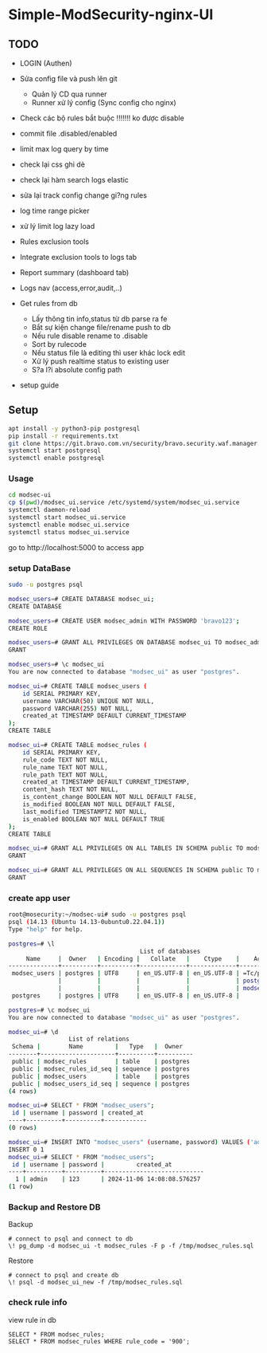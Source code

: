 # Simple-ModSecurity-nginx-UI

## TODO
+ LOGIN (Authen)
+ Sửa config file và push lên git
  - Quản lý CD qua runner
  - Runner xử lý config (Sync config cho nginx)

+ Check các bộ rules bắt buộc !!!!!!! ko được disable
+ commit file .disabled/enabled
+ limit max log query by time
+ check lại css ghi dè
+ check lại hàm search logs elastic
+ sửa lại track config change gi?ng rules
+ log time range picker
+ xử lý limit log lazy load
+ Rules exclusion tools
+ Integrate exclusion tools to logs tab

+ Report summary (dashboard tab)

+ Logs nav (access,error,audit,..)
+ Get rules from db
  - Lấy thông tin info,status từ db parse ra fe
  - Bắt sự kiện change file/rename push to db
  - Nếu rule disable rename to .disable
  - Sort by rulecode
  - Nếu status file là editing thì user khác lock edit
  - Xử lý push realtime status to existing user
  - S?a l?i absolute config path

+ setup guide

## Setup

```sh
apt install -y python3-pip postgresql
pip install -r requirements.txt
git clone https://git.bravo.com.vn/security/bravo.security.waf.manager.git modsec-ui
systemctl start postgresql
systemctl enable postgresql
```

### Usage

```sh
cd modsec-ui
cp $(pwd)/modsec_ui.service /etc/systemd/system/modsec_ui.service
systemctl daemon-reload
systemctl start modsec_ui.service
systemctl enable modsec_ui.service
systemctl status modsec_ui.service
```

go to http://localhost:5000 to access app

### setup DataBase

```sh
sudo -u postgres psql

modsec_users=# CREATE DATABASE modsec_ui;
CREATE DATABASE

modsec_users=# CREATE USER modsec_admin WITH PASSWORD 'bravo123';
CREATE ROLE

modsec_users=# GRANT ALL PRIVILEGES ON DATABASE modsec_ui TO modsec_admin;
GRANT

modsec_users=# \c modsec_ui
You are now connected to database "modsec_ui" as user "postgres".

modsec_ui=# CREATE TABLE modsec_users (
    id SERIAL PRIMARY KEY,
    username VARCHAR(50) UNIQUE NOT NULL,
    password VARCHAR(255) NOT NULL,
    created_at TIMESTAMP DEFAULT CURRENT_TIMESTAMP
);
CREATE TABLE

modsec_ui=# CREATE TABLE modsec_rules (
    id SERIAL PRIMARY KEY,
    rule_code TEXT NOT NULL,
    rule_name TEXT NOT NULL,
    rule_path TEXT NOT NULL,
    created_at TIMESTAMP DEFAULT CURRENT_TIMESTAMP,
    content_hash TEXT NOT NULL,
    is_content_change BOOLEAN NOT NULL DEFAULT FALSE,
    is_modified BOOLEAN NOT NULL DEFAULT FALSE,
    last_modified TIMESTAMPTZ NOT NULL,
    is_enabled BOOLEAN NOT NULL DEFAULT TRUE
);
CREATE TABLE

modsec_ui=# GRANT ALL PRIVILEGES ON ALL TABLES IN SCHEMA public TO modsec_admin;
GRANT

modsec_ui=# GRANT ALL PRIVILEGES ON ALL SEQUENCES IN SCHEMA public TO modsec_admin;
GRANT
```

### create app user

```sh
root@mosecurity:~/modsec-ui# sudo -u postgres psql
psql (14.13 (Ubuntu 14.13-0ubuntu0.22.04.1))
Type "help" for help.

postgres=# \l
                                     List of databases
     Name     |  Owner   | Encoding |   Collate   |    Ctype    |    Access privileges
--------------+----------+----------+-------------+-------------+--------------------------
 modsec_users | postgres | UTF8     | en_US.UTF-8 | en_US.UTF-8 | =Tc/postgres            +
              |          |          |             |             | postgres=CTc/postgres   +
              |          |          |             |             | modsec_user=CTc/postgres
 postgres     | postgres | UTF8     | en_US.UTF-8 | en_US.UTF-8 |

postgres=# \c modsec_ui
You are now connected to database "modsec_ui" as user "postgres".

modsec_ui=# \d
                 List of relations
 Schema |        Name         |   Type   |  Owner
--------+---------------------+----------+----------
 public | modsec_rules        | table    | postgres
 public | modsec_rules_id_seq | sequence | postgres
 public | modsec_users        | table    | postgres
 public | modsec_users_id_seq | sequence | postgres
(4 rows)

modsec_ui=# SELECT * FROM "modsec_users";
 id | username | password | created_at
----+----------+----------+------------
(0 rows)

modsec_ui=# INSERT INTO "modsec_users" (username, password) VALUES ('admin', '123');
INSERT 0 1
modsec_ui=# SELECT * FROM "modsec_users";
 id | username | password |         created_at
----+----------+----------+----------------------------
  1 | admin    | 123      | 2024-11-06 14:08:08.576257
(1 row)
```

### Backup and Restore DB

Backup

```
# connect to psql and connect to db
\! pg_dump -d modsec_ui -t modsec_rules -F p -f /tmp/modsec_rules.sql
```

Restore

```
# connect to psql and create db
\! psql -d modsec_ui_new -f /tmp/modsec_rules.sql
```

### check rule info

view rule in db

```
SELECT * FROM modsec_rules;
SELECT * FROM modsec_rules WHERE rule_code = '900';
```

